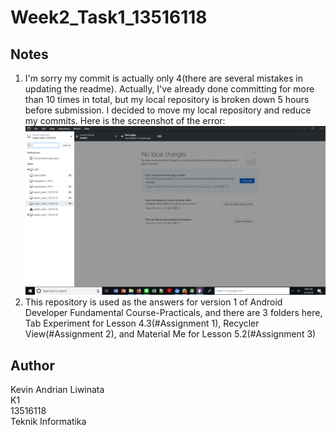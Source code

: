 # Week2_Task1_13516118

## Notes
1. I'm sorry my commit is actually only 4(there are several mistakes in updating the readme). Actually, I've already done committing for more than 10 times in total, but my local repository is broken down 5 hours before submission. I decided to move my local repository and reduce my commits. Here is the screenshot of the error: ![error](Error.png)
2. This repository is used as the answers for version 1 of Android Developer Fundamental Course-Practicals, and there are 3 folders here, Tab Experiment for Lesson 4.3(#Assignment 1), Recycler View(#Assignment 2), and Material Me for Lesson 5.2(#Assignment 3)


## Author
Kevin Andrian Liwinata  
K1  
13516118  
Teknik Informatika


